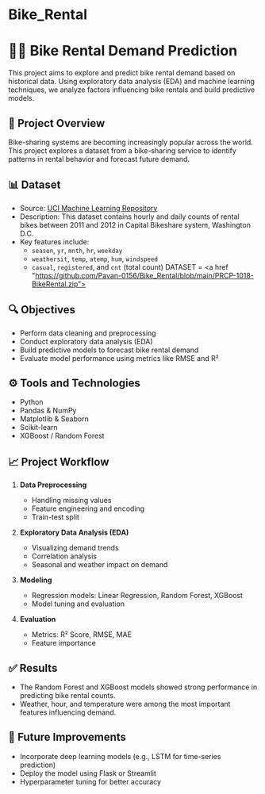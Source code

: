 # Bike_Rental
# 🚴‍♀️ Bike Rental Demand Prediction

This project aims to explore and predict bike rental demand based on historical data. Using exploratory data analysis (EDA) and machine learning techniques, we analyze factors influencing bike rentals and build predictive models.

## 📂 Project Overview

Bike-sharing systems are becoming increasingly popular across the world. This project explores a dataset from a bike-sharing service to identify patterns in rental behavior and forecast future demand.

## 📊 Dataset

- Source: [UCI Machine Learning Repository](https://archive.ics.uci.edu/ml/datasets/Bike+Sharing+Dataset)
- Description: This dataset contains hourly and daily counts of rental bikes between 2011 and 2012 in Capital Bikeshare system, Washington D.C.
- Key features include:
  - `season`, `yr`, `mnth`, `hr`, `weekday`
  - `weathersit`, `temp`, `atemp`, `hum`, `windspeed`
  - `casual`, `registered`, and `cnt` (total count)
DATASET = <a href "https://github.com/Pavan-0156/Bike_Rental/blob/main/PRCP-1018-BikeRental.zip"><DATASET>
## 🔍 Objectives

- Perform data cleaning and preprocessing
- Conduct exploratory data analysis (EDA)
- Build predictive models to forecast bike rental demand
- Evaluate model performance using metrics like RMSE and R²

## ⚙️ Tools and Technologies

- Python
- Pandas & NumPy
- Matplotlib & Seaborn
- Scikit-learn
- XGBoost / Random Forest

## 📈 Project Workflow

1. **Data Preprocessing**
   - Handling missing values
   - Feature engineering and encoding
   - Train-test split

2. **Exploratory Data Analysis (EDA)**
   - Visualizing demand trends
   - Correlation analysis
   - Seasonal and weather impact on demand

3. **Modeling**
   - Regression models: Linear Regression, Random Forest, XGBoost
   - Model tuning and evaluation

4. **Evaluation**
   - Metrics: R² Score, RMSE, MAE
   - Feature importance

## ✅ Results

- The Random Forest and XGBoost models showed strong performance in predicting bike rental counts.
- Weather, hour, and temperature were among the most important features influencing demand.

## 📌 Future Improvements

- Incorporate deep learning models (e.g., LSTM for time-series prediction)
- Deploy the model using Flask or Streamlit
- Hyperparameter tuning for better accuracy

